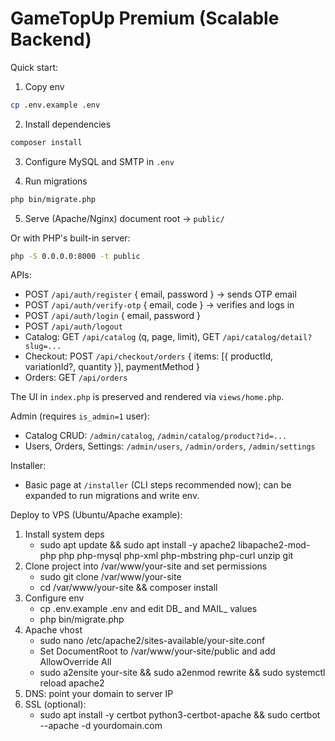 # GameTopUp Premium (Scalable Backend)

Quick start:

1) Copy env

```bash
cp .env.example .env
```

2) Install dependencies

```bash
composer install
```

3) Configure MySQL and SMTP in `.env`

4) Run migrations

```bash
php bin/migrate.php
```

5) Serve (Apache/Nginx) document root -> `public/`

Or with PHP's built-in server:

```bash
php -S 0.0.0.0:8000 -t public
```

APIs:
- POST `/api/auth/register` { email, password } -> sends OTP email
- POST `/api/auth/verify-otp` { email, code } -> verifies and logs in
- POST `/api/auth/login` { email, password }
- POST `/api/auth/logout`
- Catalog: GET `/api/catalog` (q, page, limit), GET `/api/catalog/detail?slug=...`
- Checkout: POST `/api/checkout/orders` { items: [{ productId, variationId?, quantity }], paymentMethod }
- Orders: GET `/api/orders`

The UI in `index.php` is preserved and rendered via `views/home.php`.

Admin (requires `is_admin=1` user):
- Catalog CRUD: `/admin/catalog`, `/admin/catalog/product?id=...`
- Users, Orders, Settings: `/admin/users`, `/admin/orders`, `/admin/settings`

Installer:
- Basic page at `/installer` (CLI steps recommended now); can be expanded to run migrations and write env.

Deploy to VPS (Ubuntu/Apache example):
1) Install system deps
   - sudo apt update && sudo apt install -y apache2 libapache2-mod-php php php-mysql php-xml php-mbstring php-curl unzip git
2) Clone project into /var/www/your-site and set permissions
   - sudo git clone <repo> /var/www/your-site
   - cd /var/www/your-site && composer install
3) Configure env
   - cp .env.example .env and edit DB_ and MAIL_ values
   - php bin/migrate.php
4) Apache vhost
   - sudo nano /etc/apache2/sites-available/your-site.conf
   - Set DocumentRoot to /var/www/your-site/public and add AllowOverride All
   - sudo a2ensite your-site && sudo a2enmod rewrite && sudo systemctl reload apache2
5) DNS: point your domain to server IP
6) SSL (optional):
   - sudo apt install -y certbot python3-certbot-apache && sudo certbot --apache -d yourdomain.com